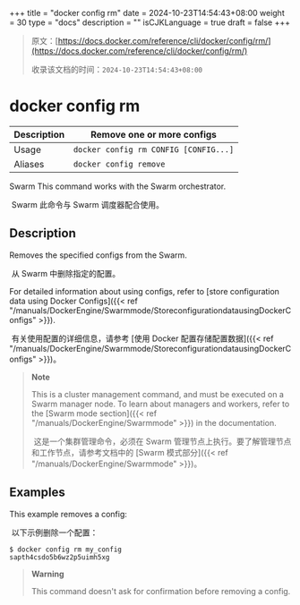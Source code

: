 +++
title = "docker config rm"
date = 2024-10-23T14:54:43+08:00
weight = 30
type = "docs"
description = ""
isCJKLanguage = true
draft = false
+++

> 原文：[https://docs.docker.com/reference/cli/docker/config/rm/](https://docs.docker.com/reference/cli/docker/config/rm/)
>
> 收录该文档的时间：`2024-10-23T14:54:43+08:00`

# docker config rm

| Description | Remove one or more configs            |
| :---------- | ------------------------------------- |
| Usage       | `docker config rm CONFIG [CONFIG...]` |
| Aliases     | `docker config remove`                |

Swarm This command works with the Swarm orchestrator.

​	Swarm 此命令与 Swarm 调度器配合使用。

## Description

Removes the specified configs from the Swarm.

​	从 Swarm 中删除指定的配置。

For detailed information about using configs, refer to [store configuration data using Docker Configs]({{< ref "/manuals/DockerEngine/Swarmmode/StoreconfigurationdatausingDockerConfigs" >}}).

​	有关使用配置的详细信息，请参考 [使用 Docker 配置存储配置数据]({{< ref "/manuals/DockerEngine/Swarmmode/StoreconfigurationdatausingDockerConfigs" >}})。

> **Note**
>
> This is a cluster management command, and must be executed on a Swarm manager node. To learn about managers and workers, refer to the [Swarm mode section]({{< ref "/manuals/DockerEngine/Swarmmode" >}}) in the documentation.
>
> ​	这是一个集群管理命令，必须在 Swarm 管理节点上执行。要了解管理节点和工作节点，请参考文档中的 [Swarm 模式部分]({{< ref "/manuals/DockerEngine/Swarmmode" >}})。

## Examples

This example removes a config:

​	以下示例删除一个配置：



```console
$ docker config rm my_config
sapth4csdo5b6wz2p5uimh5xg
```

> **Warning**
>
> This command doesn't ask for confirmation before removing a config.
